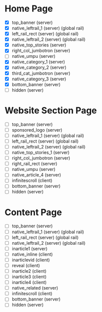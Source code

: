 # Home Page
- [x] top_banner (server)
- [x] native_leftrail_1 (server) (global rail)
- [x] left_rail_rect (server) (global rail)
- [x] native_leftrail_2 (server) (global rail)
- [x] native_top_stories (server)
- [x] right_col_jumbotron (server)
- [ ] native_umpu (server)
- [x] native_category_1 (server)
- [x] native_category_2 (server)
- [x] third_cat_jumbotron (server)
- [x] native_category_3 (server)
- [x] bottom_banner (server)
- [ ] hidden (server)

# Website Section Page
- [ ] top_banner (server)
- [ ] sponsored_logo (server)
- [ ] native_leftrail_1 (server) (global rail)
- [ ] left_rail_rect (server) (global rail)
- [ ] native_leftrail_2 (server) (global rail)
- [ ] native_top_stories_1 (server)
- [ ] right_col_jumbotron (server)
- [ ] right_rail_rect (server)
- [ ] native_umpu (server)
- [ ] native_article_4 (server)
- [ ] infinitescroll (client)
- [ ] bottom_banner (server)
- [ ] hidden (server)

# Content Page
- [ ] top_banner (server)
- [ ] native_leftrail_1 (server) (global rail)
- [ ] left_rail_rect (server) (global rail)
- [ ] native_leftrail_2 (server) (global rail)
- [ ] inarticle1 (server)
- [ ] native_inline (client)
- [ ] inarticlevid (client)
- [ ] reveal (client)
- [ ] inarticle2 (client)
- [ ] inarticle3 (client)
- [ ] inarticle4 (client)
- [ ] native_related (server)
- [ ] infinitescroll (client)
- [ ] bottom_banner (server)
- [ ] hidden (server)
